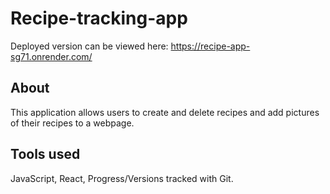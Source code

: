 # Recipe-tracking-app

Deployed version can be viewed here: https://recipe-app-sg71.onrender.com/

## About

This application allows users to create and delete recipes and add pictures of their recipes to a webpage.

## Tools used
JavaScript, React,  Progress/Versions tracked with Git.


